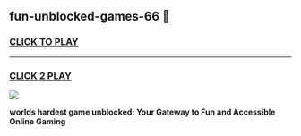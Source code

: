 
## fun-unblocked-games-66 👋
<h3>
<a href="https://premium.freeplayer.one?title=fun-unblocked-games-66&ref=14F">CLICK TO PLAY</a></h3>
<hr>

<h3>
<a href="https://premium.freeplayer.one?title=fun-unblocked-games-66&ref=14F">CLICK 2 PLAY</a>
  
</h3>

<a href="https://premium.freeplayer.one?title=fun-unblocked-games-66&ref=12F/"><img src="https://clearcache.store/games.png"></a>


**worlds hardest game unblocked: Your Gateway to Fun and Accessible Online Gaming**

